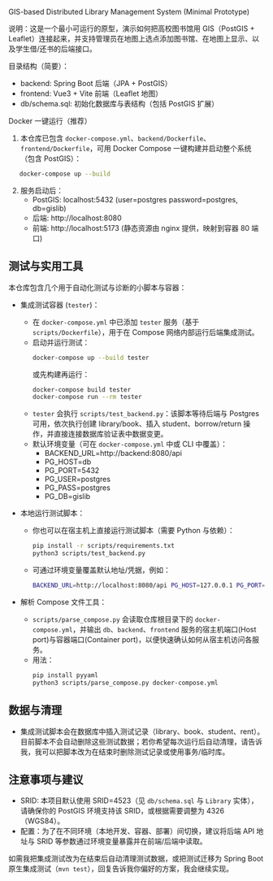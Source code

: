 GIS-based Distributed Library Management System (Minimal Prototype)

说明：这是一个最小可运行的原型，演示如何把高校图书馆用 GIS（PostGIS + Leaflet）连接起来，并支持管理员在地图上选点添加图书馆、在地图上显示、以及学生借/还书的后端接口。

目录结构（简要）：
- backend: Spring Boot 后端（JPA + PostGIS）
- frontend: Vue3 + Vite 前端（Leaflet 地图）
- db/schema.sql: 初始化数据库与表结构（包括 PostGIS 扩展）


Docker 一键运行（推荐）
1. 本仓库已包含 `docker-compose.yml`、`backend/Dockerfile`、`frontend/Dockerfile`，可用 Docker Compose 一键构建并启动整个系统（包含 PostGIS）：

```sh
   docker-compose up --build
```

2. 服务启动后：
   - PostGIS: localhost:5432 (user=postgres password=postgres, db=gislib)
   - 后端: http://localhost:8080
   - 前端: http://localhost:5173 (静态资源由 nginx 提供，映射到容器 80 端口)

测试与实用工具
----------------

本仓库包含几个用于自动化测试与诊断的小脚本与容器：

- 集成测试容器 (`tester`)：
   - 在 `docker-compose.yml` 中已添加 `tester` 服务（基于 `scripts/Dockerfile`），用于在 Compose 网络内部运行后端集成测试。
   - 启动并运行测试：
      ```bash
      docker-compose up --build tester
      ```
      或先构建再运行：
      ```bash
      docker-compose build tester
      docker-compose run --rm tester
      ```
   - `tester` 会执行 `scripts/test_backend.py`：该脚本等待后端与 Postgres 可用，依次执行创建 library/book、插入 student、borrow/return 操作，并直接连接数据库验证表中数据变更。
   - 默认环境变量（可在 `docker-compose.yml` 中或 CLI 中覆盖）：
      - BACKEND_URL=http://backend:8080/api
      - PG_HOST=db
      - PG_PORT=5432
      - PG_USER=postgres
      - PG_PASS=postgres
      - PG_DB=gislib

- 本地运行测试脚本：
   - 你也可以在宿主机上直接运行测试脚本（需要 Python 与依赖）：
      ```bash
      pip install -r scripts/requirements.txt
      python3 scripts/test_backend.py
      ```
   - 可通过环境变量覆盖默认地址/凭据，例如：
      ```bash
      BACKEND_URL=http://localhost:8080/api PG_HOST=127.0.0.1 PG_PORT=5432 python3 scripts/test_backend.py
      ```

- 解析 Compose 文件工具：
   - `scripts/parse_compose.py` 会读取仓库根目录下的 `docker-compose.yml`，并输出 `db`、`backend`、`frontend` 服务的宿主机端口(Host port)与容器端口(Container port)，以便快速确认如何从宿主机访问各服务。
   - 用法：
      ```bash
      pip install pyyaml
      python3 scripts/parse_compose.py docker-compose.yml
      ```

数据与清理
-----------
- 集成测试脚本会在数据库中插入测试记录（library、book、student、rent）。目前脚本不会自动删除这些测试数据；若你希望每次运行后自动清理，请告诉我，我可以把脚本改为在结束时删除测试记录或使用事务/临时库。 

注意事项与建议
----------------
- SRID: 本项目默认使用 SRID=4523（见 `db/schema.sql` 与 `Library` 实体），请确保你的 PostGIS 环境支持该 SRID，或根据需要调整为 4326（WGS84）。
- 配置：为了在不同环境（本地开发、容器、部署）间切换，建议将后端 API 地址与 SRID 等参数通过环境变量暴露并在前端/后端中读取。

如需我把集成测试改为在结束后自动清理测试数据，或把测试迁移为 Spring Boot 原生集成测试（`mvn test`），回复告诉我你偏好的方案，我会继续实现。

